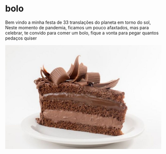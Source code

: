 # bolo
Bem vindo a minha festa de 33 translações do planeta em torno do sol, 
Neste momento de pandemia, ficamos um pouco afaxtados, mas para celebrar, 
te convido para comer um bolo, fique a vonta para pegar quantos pedaços quiser


![alt text](https://github.com/williamCardenas/bolo/blob/main/images/bolo-pedaco.jpg?raw=true)
